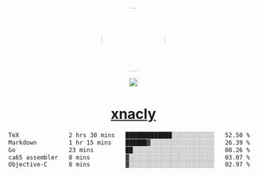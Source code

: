 <p align="center">
  <img style="border-radius: 100px" width="128" height="128" src="https://avatars.githubusercontent.com/u/47723417?v=4"/>
</p>
<p align="center">
  <img src="https://komarev.com/ghpvc/?username=xnacly&&style=flat-square"/>
</p>

<h1 align="center"><a href="https://xnacly.me"> xnacly</a> </h1>

<!--START_SECTION:waka-->

```txt
TeX              2 hrs 30 mins   █████████████░░░░░░░░░░░░   52.50 %
Markdown         1 hr 15 mins    ██████▓░░░░░░░░░░░░░░░░░░   26.39 %
Go               23 mins         ██░░░░░░░░░░░░░░░░░░░░░░░   08.26 %
ca65 assembler   8 mins          ▓░░░░░░░░░░░░░░░░░░░░░░░░   03.07 %
Objective-C      8 mins          ▓░░░░░░░░░░░░░░░░░░░░░░░░   02.97 %
```

<!--END_SECTION:waka-->
